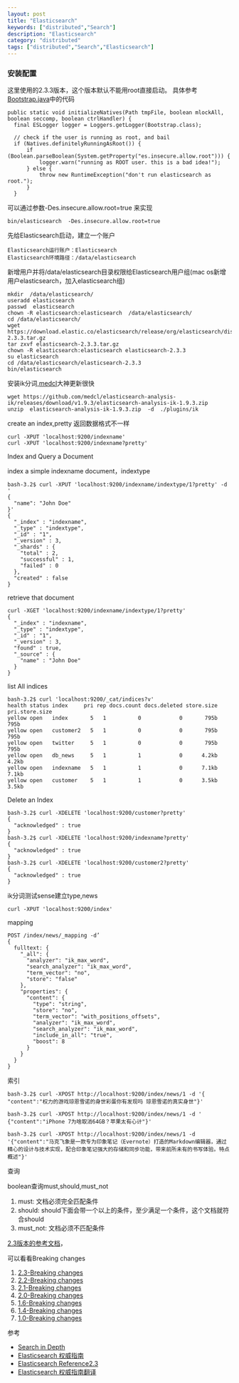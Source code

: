 ```yaml
---
layout: post
title: "Elasticsearch"
keywords: ["distributed","Search"]
description: "Elasticsearch"
category: "distributed"
tags: ["distributed","Search","Elasticsearch"]
---
```


### 安装配置
这里使用的2.3.3版本，这个版本默认不能用root直接启动。
具体参考[Bootstrap.java](https://github.com/elastic/elasticsearch/blob/93de1ed6068e8e9f35897f623efe00aa3cfafeea/core/src/main/java/org/elasticsearch/bootstrap/Bootstrap.java#L89)中的代码

```
public static void initializeNatives(Path tmpFile, boolean mlockAll, boolean seccomp, boolean ctrlHandler) {
  final ESLogger logger = Loggers.getLogger(Bootstrap.class);

  // check if the user is running as root, and bail
  if (Natives.definitelyRunningAsRoot()) {
      if (Boolean.parseBoolean(System.getProperty("es.insecure.allow.root"))) {
          logger.warn("running as ROOT user. this is a bad idea!");
      } else {
          throw new RuntimeException("don't run elasticsearch as root.");
      }
  }
```
可以通过参数-Des.insecure.allow.root=true 来实现
```
bin/elasticsearch  -Des.insecure.allow.root=true 
```

先给Elasticsearch启动，建立一个账户

```
Elasticsearch运行账户：Elasticsearch
Elasticsearch环境路径：/data/elasticsearch
```

新增用户并将/data/elasticsearch目录权限给Elasticsearch用户组(mac os新增用户elasticsearch，加入elasticsearch组)

```
mkdir  /data/elasticsearch/
useradd elasticsearch
passwd  elasticsearch
chown -R elasticsearch:elasticsearch  /data/elasticsearch/
cd /data/elasticsearch/
wget https://download.elastic.co/elasticsearch/release/org/elasticsearch/distribution/tar/elasticsearch/2.3.3/elasticsearch-2.3.3.tar.gz
tar zxvf elasticsearch-2.3.3.tar.gz 
chown -R elasticsearch:elasticsearch elasticsearch-2.3.3
su elasticsearch
cd /data/elasticsearch/elasticsearch-2.3.3
bin/elasticsearch
```
安装ik分词,[medcl](https://github.com/medcl)大神更新很快

```
wget https://github.com/medcl/elasticsearch-analysis-ik/releases/download/v1.9.3/elasticsearch-analysis-ik-1.9.3.zip
unzip  elasticsearch-analysis-ik-1.9.3.zip  -d  ./plugins/ik
```

create an index,pretty 返回数据格式不一样
```
curl -XPUT 'localhost:9200/indexname'
curl -XPUT 'localhost:9200/indexname?pretty'
```

Index and Query a Document

index a simple indexname document，indextype

```
bash-3.2$ curl -XPUT 'localhost:9200/indexname/indextype/1?pretty' -d '
{
  "name": "John Doe"
}'
{
  "_index" : "indexname",
  "_type" : "indextype",
  "_id" : "1",
  "_version" : 3,
  "_shards" : {
    "total" : 2,
    "successful" : 1,
    "failed" : 0
  },
  "created" : false
}
```
retrieve that document

```
curl -XGET 'localhost:9200/indexname/indextype/1?pretty'
{
  "_index" : "indexname",
  "_type" : "indextype",
  "_id" : "1",
  "_version" : 3,
  "found" : true,
  "_source" : {
    "name" : "John Doe"
  }
}
```
list All indices

```
bash-3.2$ curl 'localhost:9200/_cat/indices?v'
health status index     pri rep docs.count docs.deleted store.size pri.store.size
yellow open   index       5   1          0            0       795b           795b
yellow open   customer2   5   1          0            0       795b           795b
yellow open   twitter     5   1          0            0       795b           795b
yellow open   db_news     5   1          1            0      4.2kb          4.2kb
yellow open   indexname   5   1          1            0      7.1kb          7.1kb
yellow open   customer    5   1          1            0      3.5kb          3.5kb
```
Delete an Index

```
bash-3.2$ curl -XDELETE 'localhost:9200/customer?pretty'
{
  "acknowledged" : true
}
bash-3.2$ curl -XDELETE 'localhost:9200/indexname?pretty'
{
  "acknowledged" : true
}
bash-3.2$ curl -XDELETE 'localhost:9200/customer2?pretty'
{
  "acknowledged" : true
}
```

ik分词测试sense建立type,news

```
curl -XPUT 'localhost:9200/index'
```
mapping

```
POST /index/news/_mapping -d’
{
  fulltext: {
    "_all": {
      "analyzer": "ik_max_word",
      "search_analyzer": "ik_max_word",
      "term_vector": "no",
      "store": "false"
    },
    "properties": {
      "content": {
        "type": "string",
        "store": "no",
        "term_vector": "with_positions_offsets",
        "analyzer": "ik_max_word",
        "search_analyzer": "ik_max_word",
        "include_in_all": "true",
        "boost": 8
      }
    }
  }
}
```
索引

```
bash-3.2$ curl -XPOST http://localhost:9200/index/news/1 -d '{
"content":"权力的游戏琼恩雪诺的身世彩蛋你有发现吗 琼恩雪诺的真实身世"}'

bash-3.2$ curl -XPOST http://localhost:9200/index/news/1 -d '
{"content":"iPhone 7为啥取消64GB？苹果太有心计"}'

bash-3.2$ curl -XPOST http://localhost:9200/index/news/1 -d '{"content":"马克飞象是一款专为印象笔记（Evernote）打造的Markdown编辑器，通过精心的设计与技术实现，配合印象笔记强大的存储和同步功能，带来前所未有的书写体验。特点概述"}'

```

查询

boolean查询must,should,must_not
>
1. must: 文档必须完全匹配条件
2. should: should下面会带一个以上的条件，至少满足一个条件，这个文档就符合should
3. must_not: 文档必须不匹配条件


[2.3版本的参考文档](https://www.elastic.co/guide/en/elasticsearch/reference/2.3/index.html)，

可以看看Breaking changes

>
1. [2.3-Breaking changes](https://www.elastic.co/guide/en/elasticsearch/reference/2.3/breaking-changes-2.3.html)
2. [2.2-Breaking changes](https://www.elastic.co/guide/en/elasticsearch/reference/2.3/breaking-changes-2.2.html)
3. [2.1-Breaking changes](https://www.elastic.co/guide/en/elasticsearch/reference/2.3/breaking-changes-2.1.html)
4. [2.0-Breaking changes](https://www.elastic.co/guide/en/elasticsearch/reference/2.3/breaking-changes-2.0.html)
5. [1.6-Breaking changes](https://www.elastic.co/guide/en/elasticsearch/reference/2.3/breaking-changes-1.6.html)
6. [1.4-Breaking changes](https://www.elastic.co/guide/en/elasticsearch/reference/2.3/breaking-changes-1.4.html)
7. [1.0-Breaking changes](https://www.elastic.co/guide/en/elasticsearch/reference/2.3/breaking-changes-1.0.html)

参考

>
* [Search in Depth](https://www.elastic.co/guide/en/elasticsearch/guide/current/search-in-depth.html)
* [Elasticsearch 权威指南](http://learnes.net/index.html)
* [Elasticsearch Reference2.3](https://www.elastic.co/guide/en/elasticsearch/reference/2.3/index.html)
* [Elasticsearch 权威指南翻译](http://blog.csdn.net/dm_vincent/article/details/46994535)
